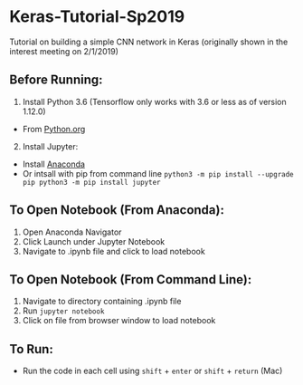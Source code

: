 # Keras-Tutorial-Sp2019
Tutorial on building a simple CNN network in Keras (originally shown in the interest meeting on 2/1/2019)

## Before Running:
1. Install Python 3.6 (Tensorflow only works with 3.6 or less as of version 1.12.0)
* From [Python.org](https://www.python.org/downloads/)
2. Install Jupyter:
* Install [Anaconda](https://www.anaconda.com/distribution/)
* Or intsall with pip from command line `python3 -m pip install --upgrade pip
python3 -m pip install jupyter`

## To Open Notebook (From Anaconda):
1. Open Anaconda Navigator
2. Click Launch under Jupyter Notebook
3. Navigate to .ipynb file and click to load notebook

## To Open Notebook (From Command Line):
1. Navigate to directory containing .ipynb file
2. Run `jupyter notebook`
3. Click on file from browser window to load notebook

## To Run:
* Run the code in each cell using `shift` + `enter` or `shift` + `return` (Mac)
